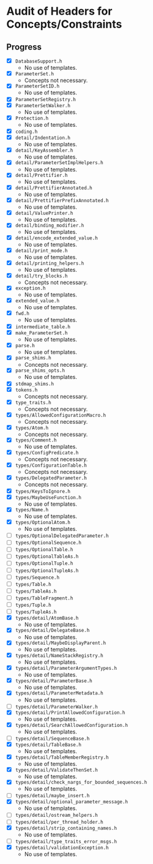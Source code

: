 # Audit of Headers for Concepts/Constraints

## Progress

* [x] `DatabaseSupport.h`
  * No use of templates.
* [x] `ParameterSet.h`
  * Concepts not necessary.
* [x] `ParameterSetID.h`
  * No use of templates.
* [x] `ParameterSetRegistry.h`
* [x] `ParameterSetWalker.h`
  * No use of templates.
* [x] `Protection.h`
  * No use of templates.
* [x] `coding.h`
* [x] `detail/Indentation.h`
  * No use of templates.
* [x] `detail/KeyAssembler.h`
  * No use of templates.
* [x] `detail/ParameterSetImplHelpers.h`
  * No use of templates.
* [x] `detail/Prettifier.h`
  * No use of templates.
* [x] `detail/PrettifierAnnotated.h`
  * No use of templates.
* [x] `detail/PrettifierPrefixAnnotated.h`
  * No use of templates.
* [x] `detail/ValuePrinter.h`
  * No use of templates.
* [x] `detail/binding_modifier.h`
  * No use of templates.
* [x] `detail/encode_extended_value.h`
  * No use of templates.
* [x] `detail/print_mode.h`
  * No use of templates.
* [x] `detail/printing_helpers.h`
  * No use of templates.
* [x] `detail/try_blocks.h`
  * Concepts not necessary.
* [x] `exception.h`
  * No use of templates.
* [x] `extended_value.h`
  * No use of templates.
* [x] `fwd.h`
  * No use of templates.
* [x] `intermediate_table.h`
* [x] `make_ParameterSet.h`
  * No use of templates.
* [x] `parse.h`
  * No use of templates.
* [x] `parse_shims.h`
  * Concepts not necessary.
* [x] `parse_shims_opts.h`
  * No use of templates.
* [x] `stdmap_shims.h`
* [x] `tokens.h`
  * Concepts not necessary.
* [x] `type_traits.h`
  * Concepts not necessary.
* [x] `types/AllowedConfigurationMacro.h`
  * Concepts not necessary.
* [x] `types/Atom.h`
  * Concepts not necessary.
* [x] `types/Comment.h`
  * No use of templates.
* [x] `types/ConfigPredicate.h`
  * Concepts not necessary.
* [x] `types/ConfigurationTable.h`
  * Concepts not necessary.
* [x] `types/DelegatedParameter.h`
  * Concepts not necessary.
* [x] `types/KeysToIgnore.h`
* [x] `types/MaybeUseFunction.h`
  * No use of templates.
* [x] `types/Name.h`
  * No use of templates.
* [x] `types/OptionalAtom.h`
  * No use of templates.
* [ ] `types/OptionalDelegatedParameter.h`
* [ ] `types/OptionalSequence.h`
* [ ] `types/OptionalTable.h`
* [ ] `types/OptionalTableAs.h`
* [ ] `types/OptionalTuple.h`
* [ ] `types/OptionalTupleAs.h`
* [ ] `types/Sequence.h`
* [ ] `types/Table.h`
* [ ] `types/TableAs.h`
* [ ] `types/TableFragment.h`
* [ ] `types/Tuple.h`
* [ ] `types/TupleAs.h`
* [x] `types/detail/AtomBase.h`
  * No use of templates.
* [x] `types/detail/DelegateBase.h`
  * No use of templates.
* [x] `types/detail/MaybeDisplayParent.h`
  * No use of templates.
* [x] `types/detail/NameStackRegistry.h`
  * No use of templates.
* [x] `types/detail/ParameterArgumentTypes.h`
  * No use of templates.
* [x] `types/detail/ParameterBase.h`
  * No use of templates.
* [x] `types/detail/ParameterMetadata.h`
  * No use of templates.
* [ ] `types/detail/ParameterWalker.h`
* [x] `types/detail/PrintAllowedConfiguration.h`
  * No use of templates.
* [x] `types/detail/SearchAllowedConfiguration.h`
  * No use of templates.
* [ ] `types/detail/SequenceBase.h`
* [x] `types/detail/TableBase.h`
  * No use of templates.
* [x] `types/detail/TableMemberRegistry.h`
  * No use of templates.
* [x] `types/detail/ValidateThenSet.h`
  * No use of templates.
* [x] `types/detail/check_nargs_for_bounded_sequences.h`
  * No use of templates.
* [ ] `types/detail/maybe_insert.h`
* [x] `types/detail/optional_parameter_message.h`
  * No use of templates.
* [ ] `types/detail/ostream_helpers.h`
* [ ] `types/detail/per_thread_holder.h`
* [x] `types/detail/strip_containing_names.h`
  * No use of templates.
* [ ] `types/detail/type_traits_error_msgs.h`
* [x] `types/detail/validationException.h`
  * No use of templates.
